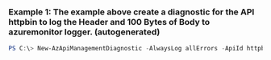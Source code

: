 ### Example 1: The example above create a diagnostic for the API httpbin to log the Header and 100 Bytes of Body to azuremonitor logger. (autogenerated)
```powershell
PS C:\> New-AzApiManagementDiagnostic -AlwaysLog allErrors -ApiId httpbin -BackendSetting $pipelineDiagnostic -Context $context -DiagnosticId applicationinsights -FrontEndSetting $pipelineDiagnostic -LoggerId $logger.LoggerId -SamplingSetting $samplingSetting
```

